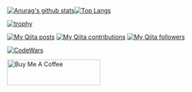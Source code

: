 [![Anurag's github stats](https://github-readme-stats.vercel.app/api?username=perpouh&show_icons=true)](https://github.com/anuraghazra/github-readme-stats)[![Top Langs](https://github-readme-stats.vercel.app/api/top-langs/?username=perpouh&layout=compact)](https://github.com/anuraghazra/github-readme-stats)

[![trophy](https://github-profile-trophy.vercel.app/?username=perpouh)](https://github.com/ryo-ma/github-profile-trophy)

[![My Qiita posts](https://qiita-badge.apiapi.app/s/perpouh/posts.svg)](http://qiita.com/perpouh)
[![My Qiita contributions](https://qiita-badge.apiapi.app/s/perpouh/contributions.svg)](http://qiita.com/perpouh)
[![My Qiita followers](https://qiita-badge.apiapi.app/s/perpouh/followers.svg)](http://qiita.com/perpouh)

[![CodeWars](https://www.codewars.com/users/perpouh/badges/large)](https://www.codewars.com/users/perpouh)

<a href="https://www.buymeacoffee.com/perpouh" target="_blank"><img src="https://cdn.buymeacoffee.com/buttons/v2/default-yellow.png" alt="Buy Me A Coffee" height="60" width="217" ></a>
